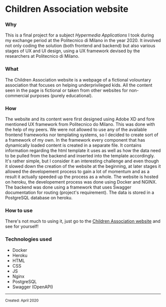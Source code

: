 <html>
<body>
<h1 class="title">Children Association website</h1>
<h3 class="why">Why</h3>
  <p class="why">This is a final project for a subject <i>Hypermedia Applications</i> I took during my exchange period at the Politecnico di Milano in the year 2020. It involved not only coding the solution (both frontend and backend) but also various stages of UX and UI design, using a UX framework devised by the researchers at Politecnico di Milano.</p>
<h3 class="what">What</h3>
<p class="what">The Children Association website is a webpage of a fictional volountary association that focuses on helping underprivileged kids. All the content seen in the page is fictional or taken from other websites for non-commercial purposes (purely educational).</p>
<h3 class="how">How</h3>
<p class="how">The website and its content were first designed using Adobe XD and fore mentioned UX framework from Politecnico do Milano. This was done with the help of my peers. We were not allowed to use any of the available frontend frameworks nor templating systems, so I decided to create sort of a framework of my own. In the framework every component that has dynamically loaded content is created in a separate file. It contains information regarding the html template it uses as well as how the data need to be pulled from the backend and inserted into the template accordingly. It's rather simple, but I consider it an interesting challenge and even though it slowed down the creation of the website at the beginning, at later stages it allowed the developement process to gain a lot of momentum and as a result it actually speeded up the process as a whole. The website is hosted on heroku, the developement process was done using Docker and NGINX. The backend was done using a framework that uses Swagger documentation for routing (project's requirement). The data is stored in a PostgreSQL database on heroku.</p>
<h3 class="usage">How to use</h3>
  <p class="usage">There's not much to using it, just go to the <a href="http://children-association.herokuapp.com/" target="_blank">Children Association website</a> and see for yourself!</p>
<h3 class="technologies">Technologies used</h3>
<ul class="technologies">
  <li class="technologies">Docker</li>
  <li class="technologies">Heroku</li>
  <li class="technologies">HTML</li>
  <li class="technologies">CSS</li>
  <li class="technologies">JS</li>
  <li class="technologies">Nginx</li>
  <li class="technologies">PostgreSQL</li>
  <li class="technologies">Swagger (OpenAPI)</li>
</ul>
<hr>
<small class="created">Created: April 2020</small>
</body>
</html>
